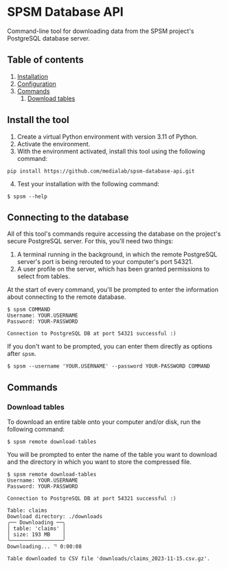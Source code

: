 # SPSM Database API

Command-line tool for downloading data from the SPSM project's PostgreSQL database server.

## Table of contents

1. [Installation](#install-the-tool)
2. [Configuration](#connecting-to-the-database)
3. [Commands](#commands)
   1. [Download tables](#download-tables)

## Install the tool

1. Create a virtual Python environment with version 3.11 of Python.
2. Activate the environment.
3. With the environment activated, install this tool using the following command:

```shell
pip install https://github.com/medialab/spsm-database-api.git
```

4. Test your installation with the following command:

```console
$ spsm --help
```

## Connecting to the database

All of this tool's commands require accessing the database on the project's secure PostgreSQL server. For this, you'll need two things:

1. A terminal running in the background, in which the remote PostgreSQL server's port is being rerouted to your computer's port 54321.
2. A user profile on the server, which has been granted permissions to select from tables.

At the start of every command, you'll be prompted to enter the information about connecting to the remote database.

```console
$ spsm COMMAND
Username: YOUR.USERNAME
Password: YOUR-PASSWORD

Connection to PostgreSQL DB at port 54321 successful :)
```

If you don't want to be prompted, you can enter them directly as options after `spsm`.

```
$ spsm --username 'YOUR.USERNAME' --password YOUR-PASSWORD COMMAND
```

## Commands

### Download tables

To download an entire table onto your computer and/or disk, run the following command:

```console
$ spsm remote download-tables
```

You will be prompted to enter the name of the table you want to download and the directory in which you want to store the compressed file.

```console
$ spsm remote download-tables
Username: YOUR.USERNAME
Password: YOUR-PASSWORD

Connection to PostgreSQL DB at port 54321 successful :)

Table: claims
Download directory: ./downloads
╭── Downloading ──╮
│ table: 'claims' │
│ size: 193 MB    │
╰─────────────────╯
Downloading... ⠙ 0:00:08

Table downloaded to CSV file 'downloads/claims_2023-11-15.csv.gz'.
```
